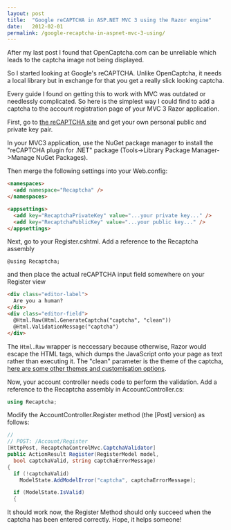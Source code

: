 ```yaml
---
layout: post
title:  "Google reCAPTCHA in ASP.NET MVC 3 using the Razor engine"
date:   2012-02-01
permalink: /google-recaptcha-in-aspnet-mvc-3-using/
---
```

After my last post I found that OpenCaptcha.com can be unreliable which leads to the captcha image not being displayed. 

So I started looking at Google's reCAPTCHA. Unlike OpenCaptcha, it needs a local library but in exchange for that you get a really slick looking captcha. 

Every guide I found on getting this to work with MVC was outdated or needlessly complicated. So here is the simplest way I could find to add a captcha to the account registration page of your MVC 3 Razor application. 

First, go to [the reCAPTCHA site](http://www.google.com/recaptcha) and get your own personal public and private key pair. 

In your MVC3 application, use the NuGet package manager to install the "reCAPTCHA plugin for .NET" package (Tools->Library Package Manager->Manage NuGet Packages). 

Then merge the following settings into your Web.config: 
```html
<namespaces>
  <add namespace="Recaptcha" />
</namespaces>

<appsettings>
  <add key="RecaptchaPrivateKey" value="...your private key..." />
  <add key="RecaptchaPublicKey" value="...your public key..." />
</appsettings>
```
Next, go to your Register.cshtml. Add a reference to the Recaptcha assembly 
```
@using Recaptcha;
```
and then place the actual reCAPTCHA input field somewhere on your Register view 
```html
<div class="editor-label">
  Are you a human?
</div>
<div class="editor-field">
  @Html.Raw(Html.GenerateCaptcha("captcha", "clean"))
  @Html.ValidationMessage("captcha")
</div>
```
The `Html.Raw` wrapper is neccessary because otherwise, Razor would escape the HTML tags, which dumps the JavaScript onto your page as text rather than executing it. The "clean" parameter is the theme of the captcha, [here are some other themes and customisation options](http://code.google.com/apis/recaptcha/docs/customization.html). 

Now, your account controller needs code to perform the validation. Add a reference to the Recaptcha assembly in AccountController.cs: 
```csharp
using Recaptcha;
```
Modify the AccountController.Register method (the [Post] version) as follows: 
```csharp
//
// POST: /Account/Register
[HttpPost, RecaptchaControlMvc.CaptchaValidator]
public ActionResult Register(RegisterModel model, 
  bool captchaValid, string captchaErrorMessage)
{
  if (!captchaValid)
    ModelState.AddModelError("captcha", captchaErrorMessage);

  if (ModelState.IsValid)
  {
```
It should work now, the Register Method should only succeed when the captcha has been entered correctly. Hope, it helps someone!
